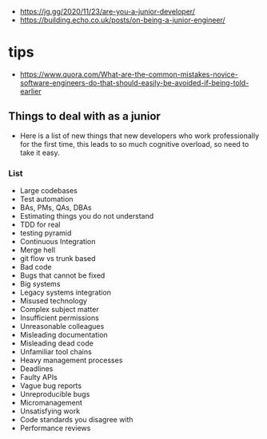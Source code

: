 - https://jg.gg/2020/11/23/are-you-a-junior-developer/
- https://building.echo.co.uk/posts/on-being-a-junior-engineer/

# tips

- https://www.quora.com/What-are-the-common-mistakes-novice-software-engineers-do-that-should-easily-be-avoided-if-being-told-earlier

## Things to deal with as a junior 

- Here is a list of new things that new developers who work professionally for the first time, this leads to so much cognitive overload, so need to take it easy.

### List
- Large codebases
- Test automation
- BAs, PMs, QAs, DBAs
- Estimating things you do not understand
- TDD for real
- testing pyramid
- Continuous Integration
- Merge hell
- git flow vs trunk based
- Bad code
- Bugs that cannot be fixed
- Big systems
- Legacy systems integration
- Misused technology
- Complex subject matter
- Insufficient permissions
- Unreasonable colleagues
- Misleading documentation
- Misleading dead code
- Unfamiliar tool chains
- Heavy management processes
- Deadlines
- Faulty APIs
- Vague bug reports
- Unreproducible bugs
- Micromanagement
- Unsatisfying work
- Code standards you disagree with
- Performance reviews